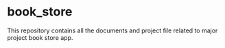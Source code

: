 # book_store
This repository contains all the documents and project file related to major project book store app.
